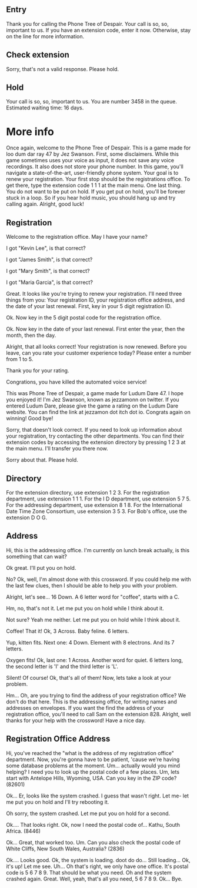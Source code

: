 ## Entry

Thank you for calling the Phone Tree of Despair. Your call is so, so, important to us.
If you have an extension code, enter it now. Otherwise, stay on the line for more information.

## Check extension

Sorry, that's not a valid response. Please hold.

## Hold

Your call is so, so, important to us.
You are number 3458 in the queue. Estimated waiting time: 16 days.

# More info

Once again, welcome to the Phone Tree of Despair. This is a game made for loo dum dar ray 47 by Jez Swanson.
First, some disclaimers. While this game sometimes uses your voice as input, it does not save any voice recordings. It also does not store your phone number.
In this game, you'll navigate a state-of-the-art, user-friendly phone system. Your goal is to renew your registration.
Your first stop should be the registrations office. To get there, type the extension code 1 1 1 at the main menu.
One last thing. You do not want to be put on hold. If you get put on hold, you'll be forever stuck in a loop. So if you hear hold music, you should hang up and try calling again.
Alright, good luck!

## Registration

Welcome to the registration office. May I have your name?

I got "Kevin Lee", is that correct?

I got "James Smith", is that correct?

I got "Mary Smith", is that correct?

I got "Maria Garcia", is that correct?

Great. It looks like you're trying to renew your registration. I'll need three things from you: Your registration ID, your registration office address, and the date of your last renewal.
First, key in your 5 digit registration ID.

Ok. Now key in the 5 digit postal code for the registration office.

Ok. Now key in the date of your last renewal. First enter the year, then the month, then the day.

Alright, that all looks correct! Your registration is now renewed.
Before you leave, can you rate your customer experience today? Please enter a number from 1 to 5.

Thank you for your rating.

Congrations, you have killed the automated voice service!

This was Phone Tree of Despair, a game made for Ludum Dare 47. I hope you enjoyed it! I'm Jez Swanson, known as jezzamonn on twitter. If you entered Ludum Dare, please give the game a rating on the Ludum Dare website. You can find the link at jezzamon dot itch dot io. Congrats again on winning! Good bye!

Sorry, that doesn't look correct. If you need to look up information about your registration, try contacting the other departments. You can find their extension codes by accessing the extension directory by pressing 1 2 3 at the main menu. I'll transfer you there now.

Sorry about that. Please hold.

## Directory

For the extension directory, use extension 1 2 3.
For the registration department, use extension 1 1 1.
For the I D department, use extension 5 7 5.
For the addressing department, use extension 8 1 8.
For the International Date Time Zone Consortium, use extension 3 5 3.
For Bob's office, use the extension D O G.

## Address

Hi, this is the addressing office. I'm currently on lunch break actually, is this something that can wait?

Ok great. I'll put you on hold.

No? Ok, well, I'm almost done with this crossword. If you could help me with the last few clues, then I should be able to help you with your problem.

Alright, let's see... 16 Down. A 6 letter word for "coffee", starts with a C.

Hm, no, that's not it. Let me put you on hold while I think about it.

Not sure? Yeah me neither. Let me put you on hold while I think about it.

Coffee! That it! Ok, 3 Across. Baby feline. 6 letters.

Yup, kitten fits. Next one: 4 Down. Element with 8 electrons. And its 7 letters.

Oxygen fits! Ok, last one: 1 Across. Another word for quiet. 6 letters long, the second letter is 'I' and the third letter is 'L'.

Silent! Of course! Ok, that's all of them! Now, lets take a look at your problem.

Hm... Oh, are you trying to find the address of your registration office? We don't do that here. This is the addressing office, for writing names and addresses on envelopes. If you want the find the address of your registration office, you'll need to call Sam on the extension 828.
Alright, well thanks for your help with the crossword! Have a nice day.

## Registration Office Address

Hi, you've reached the "what is the address of my registration office" department. Now, you're gonna have to be patient, 'cause we're having some database problems at the moment. Um... actually would you mind helping? I need you to look up the postal code of a few places. Um, lets start with Antelope Hills, Wyoming, USA. Can you key in the ZIP code?
(82601)

Ok... Er, looks like the system crashed. I guess that wasn't right. Let me- let me put you on hold and I'll try rebooting it.

Oh sorry, the system crashed. Let me put you on hold for a second.

Ok.... That looks right. Ok, now I need the postal code of... Kathu, South Africa.
(8446)

Ok... Great, that worked too. Um. Can you also check the postal code of White Cliffs, New South Wales, Australia?
(2836)

Ok.... Looks good. Ok, the system is loading. doot do do... Still loading... Ok, it's up! Let me see. Uh... Oh that's right, we only have one office. It's postal code is 5 6 7 8 9. That should be what you need. Oh and the system crashed again. Great. Well, yeah, that's all you need, 5 6 7 8 9. Ok... Bye.